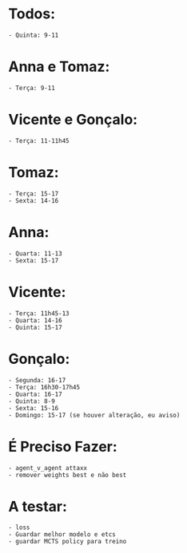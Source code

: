 # Todos:

    - Quinta: 9-11

# Anna e Tomaz:

    - Terça: 9-11

# Vicente e Gonçalo:

    - Terça: 11-11h45

# Tomaz:

    - Terça: 15-17
    - Sexta: 14-16 

# Anna:

    - Quarta: 11-13
    - Sexta: 15-17

# Vicente:

    - Terça: 11h45-13
    - Quarta: 14-16
    - Quinta: 15-17

# Gonçalo:

    - Segunda: 16-17
    - Terça: 16h30-17h45
    - Quarta: 16-17
    - Quinta: 8-9
    - Sexta: 15-16
    - Domingo: 15-17 (se houver alteração, eu aviso)



# É Preciso Fazer:
    - agent_v_agent attaxx
    - remover weights best e não best


# A testar:
    - loss
    - Guardar melhor modelo e etcs
    - guardar MCTS policy para treino